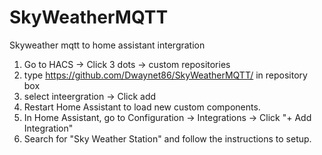 # SkyWeatherMQTT
Skyweather mqtt to home assistant intergration
1. Go to HACS -> Click 3 dots -> custom repositories
2. type https://github.com/Dwaynet86/SkyWeatherMQTT/ in repository box
3. select inteergration -> Click add
4. Restart Home Assistant to load new custom components.
5. In Home Assistant, go to Configuration -> Integrations -> Click "+ Add Integration"
6. Search for "Sky Weather Station" and follow the instructions to setup.
